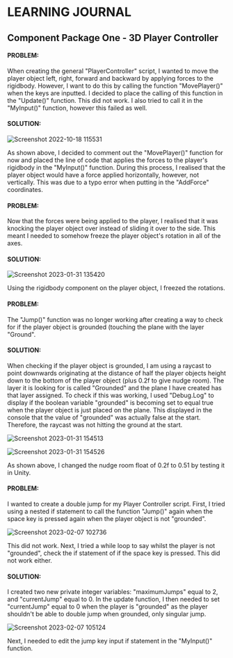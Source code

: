 # LEARNING JOURNAL

## Component Package One - 3D Player Controller


#### PROBLEM:
When creating the general "PlayerController" script, I wanted to move the player object left, right, forward and backward by applying forces to the rigidbody. However, I want to do this by calling the function "MovePlayer()" when the keys are inputted. I decided to place the calling of this function in the "Update()" function. This did not work. I also tried to call it in the "MyInput()" function, however this failed as well.

#### SOLUTION:

![Screenshot 2022-10-18 115531](https://user-images.githubusercontent.com/114989045/215777158-be9a8f9b-ddfd-4aa7-8978-33034f913995.png)

As shown above, I decided to comment out the "MovePlayer()" function for now and placed the line of code that applies the forces to the player's rigidbody in the "MyInput()" function. During this process, I realised that the player object would have a force applied horizontally, however, not vertically. This was due to a typo error when putting in the "AddForce" coordinates.

#### PROBLEM:
Now that the forces were being applied to the player, I realised that it was knocking the player object over instead of sliding it over to the side. This meant I needed to somehow freeze the player object's rotation in all of the axes.

#### SOLUTION:

![Screenshot 2023-01-31 135420](https://user-images.githubusercontent.com/114989045/215779295-192c348c-3768-4531-adbe-bdb68646f84f.png)

Using the rigidbody component on the player object, I freezed the rotations.


#### PROBLEM:
The "Jump()" function was no longer working after creating a way to check for if the player object is grounded (touching the plane with the layer "Ground".

#### SOLUTION:
When checking if the player object is grounded, I am using a raycast to point downwards originating at the distance of half the player objects height down to the bottom of the player object (plus 0.2f to give nudge room). The layer it is looking for is called "Grounded" and the plane I have created has that layer assigned. 
To check if this was working, I used "Debug.Log" to display if the boolean variable "grounded" is becoming set to equal true when the player object is just placed on the plane. This displayed in the console that the value of "grounded" was actually false at the start. Therefore, the raycast was not hitting the ground at the start.

![Screenshot 2023-01-31 154513](https://user-images.githubusercontent.com/114989045/215807971-141fa5a1-5f3c-4f23-8257-3a9f8cacc6a5.png)

![Screenshot 2023-01-31 154526](https://user-images.githubusercontent.com/114989045/215808052-b4f4c77d-3433-4003-986e-2a70ed051195.png)

As shown above, I changed the nudge room float of 0.2f to 0.51 by testing it in Unity.

#### PROBLEM:
I wanted to create a double jump for my Player Controller script. First, I tried using a  nested if statement to call the function "Jump()" again when the space key is pressed again when the player object is not "grounded".

![Screenshot 2023-02-07 102736](https://user-images.githubusercontent.com/114989045/217223685-eac3d517-65a6-448a-ad29-547940a92261.png)

This did not work. Next, I tried a while loop to say whilst the player is not "grounded", check the if statement of if the space key is pressed. This did not work either.

#### SOLUTION:
I created two new private integer variables: "maximumJumps" equal to 2, and "currentJump" equal to 0. In the update function, I then needed to set "currentJump" equal to 0 when the player is "grounded" as the player shouldn't be able to double jump when grounded, only singular jump.

![Screenshot 2023-02-07 105124](https://user-images.githubusercontent.com/114989045/217227215-8767aae2-5a5b-40c8-a72c-f9da528eb705.png)

Next, I needed to edit the jump key input if statement in the "MyInput()" function. 
